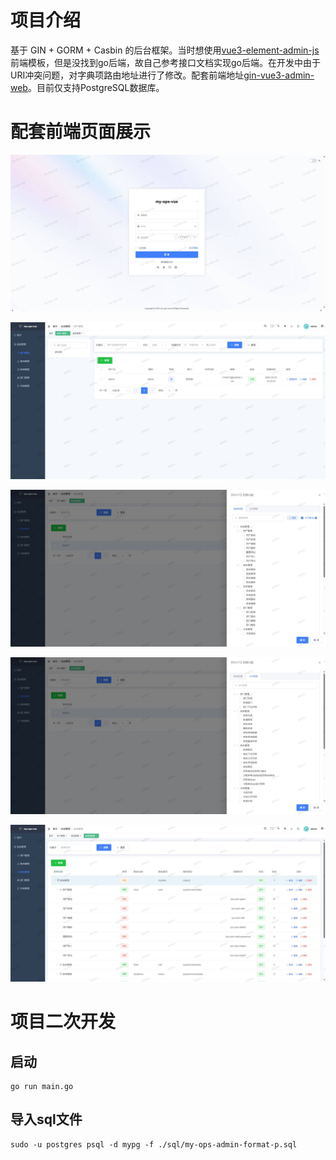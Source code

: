 # 项目介绍

基于 GIN + GORM + Casbin 的后台框架。当时想使用[vue3-element-admin-js](https://gitee.com/youlaiorg/vue3-element-admin-js)前端模板，但是没找到go后端，故自己参考接口文档实现go后端。在开发中由于URI冲突问题，对字典项路由地址进行了修改。配套前端地址[gin-vue3-admin-web](https://gitee.com/LingJianCode/gin-vue3-admin-web)。目前仅支持PostgreSQL数据库。

# 配套前端页面展示

![login](./img/login.jpeg)

![user_manage](./img/user_manage.jpeg)

![role_menu](./img/role_menu.jpeg)

![role_api](./img/role_api.jpeg)

![menu](./img/menu.jpeg)

# 项目二次开发


## 启动
```shell
go run main.go
```

## 导入sql文件
```shell
sudo -u postgres psql -d mypg -f ./sql/my-ops-admin-format-p.sql
```
